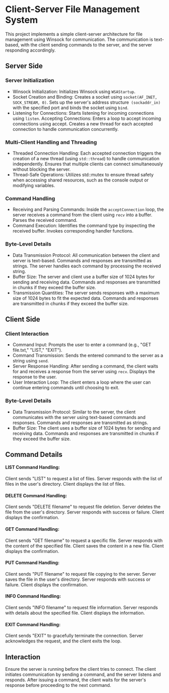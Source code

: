 # Client-Server File Management System
This project implements a simple client-server architecture for file management using Winsock for communication. The communication is text-based, with the client sending commands to the server, and the server responding accordingly.
## Server Side
### Server Initialization
- Winsock Initialization:
Initializes Winsock using `WSAStartup`.
- Socket Creation and Binding:
Creates a socket using `socket(AF_INET, SOCK_STREAM, 0)`.
Sets up the server's address structure` (sockaddr_in)` with the specified port and binds the socket using `bind`.
- Listening for Connections:
Starts listening for incoming connections using `listen`.
Accepting Connections:
Enters a loop to accept incoming connections using accept.
Creates a new thread for each accepted connection to handle communication concurrently.
### Multi-Client Handling and Threading
- Threaded Connection Handling:
Each accepted connection triggers the creation of a new thread (using `std::thread`) to handle communication independently.
Ensures that multiple clients can connect simultaneously without blocking the server.
- Thread-Safe Operations:
Utilizes std::mutex to ensure thread safety when accessing shared resources, such as the console output or modifying variables.
### Command Handling
- Receiving and Parsing Commands:
Inside the `acceptConnection` loop, the server receives a command from the client using `recv` into a buffer.
Parses the received command.
- Command Execution:
Identifies the command type by inspecting the received buffer.
Invokes corresponding handler functions.
### Byte-Level Details
- Data Transmission Protocol:
All communication between the client and server is text-based.
Commands and responses are transmitted as strings.
The server handles each command by processing the received string.
- Buffer Size:
The server and client use a buffer size of 1024 bytes for sending and receiving data.
Commands and responses are transmitted in chunks if they exceed the buffer size.
- Transmission Quantities:
The server sends responses with a maximum size of 1024 bytes to fit the expected data.
Commands and responses are transmitted in chunks if they exceed the buffer size.
## Client Side
### Client Interaction
- Command Input:
Prompts the user to enter a command (e.g., "GET file.txt," "LIST," "EXIT").
- Command Transmission:
Sends the entered command to the server as a string using `send`.
- Server Response Handling:
After sending a command, the client waits for and receives a response from the server using `recv`.
Displays the response to the user.
- User Interaction Loop:
The client enters a loop where the user can continue entering commands until choosing to exit.
### Byte-Level Details
- Data Transmission Protocol:
Similar to the server, the client communicates with the server using text-based commands and responses.
Commands and responses are transmitted as strings.
- Buffer Size:
The client uses a buffer size of 1024 bytes for sending and receiving data.
Commands and responses are transmitted in chunks if they exceed the buffer size.
## Command Details
#### LIST Command Handling:
Client sends "LIST" to request a list of files.
Server responds with the list of files in the user's directory.
Client displays the list of files.
#### DELETE Command Handling:
Client sends "DELETE filename" to request file deletion.
Server deletes the file from the user's directory.
Server responds with success or failure.
Client displays the confirmation.
#### GET Command Handling:
Client sends "GET filename" to request a specific file.
Server responds with the content of the specified file.
Client saves the content in a new file.
Client displays the confirmation.
#### PUT Command Handling:
Client sends "PUT filename" to request file copying to the server.
Server saves the file in the user's directory.
Server responds with success or failure.
Client displays the confirmation.
#### INFO Command Handling:
Client sends "INFO filename" to request file information.
Server responds with details about the specified file.
Client displays the information.
#### EXIT Command Handling:
Client sends "EXIT" to gracefully terminate the connection.
Server acknowledges the request, and the client exits the loop.
## Interaction
Ensure the server is running before the client tries to connect. The client initiates communication by sending a command, and the server listens and responds. After issuing a command, the client waits for the server's response before proceeding to the next command.

